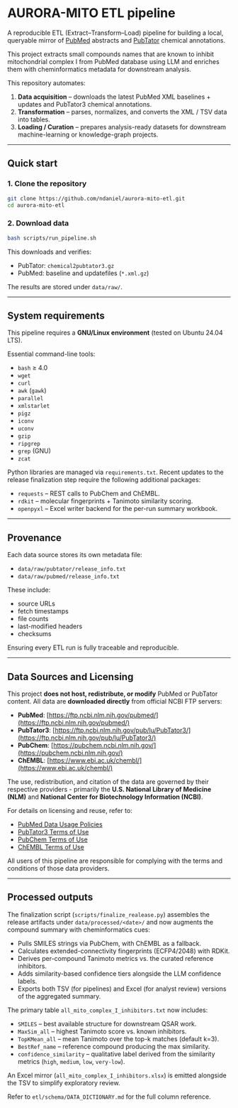 # AURORA-MITO ETL pipeline


A reproducible ETL (Extract–Transform–Load) pipeline for building a local,
queryable mirror of [PubMed](http://pubmed.ncbi.nlm.nih.gov/) abstracts 
and [PubTator](https://www.ncbi.nlm.nih.gov/research/pubtator3/) chemical annotations.

This project extracts small compounds names that are known to inhibit mitochondrial 
complex I from PubMed database using LLM and enriches them with cheminformatics
metadata for downstream analysis.

This repository automates:
1. **Data acquisition** – downloads the latest PubMed XML baselines + updates
   and PubTator3 chemical annotations.
2. **Transformation** – parses, normalizes, and converts the XML / TSV data
   into tables.
3. **Loading / Curation** – prepares analysis-ready datasets for downstream
   machine-learning or knowledge-graph projects.


---

## Quick start

### 1. Clone the repository

```bash
git clone https://github.com/ndaniel/aurora-mito-etl.git
cd aurora-mito-etl
```

### 2. Download data

```bash
bash scripts/run_pipeline.sh
```

This downloads and verifies:

- PubTator: `chemical2pubtator3.gz`
- PubMed: baseline and updatefiles (`*.xml.gz`)

The results are stored under `data/raw/`.

---

## System requirements

This pipeline requires a **GNU/Linux environment** (tested on Ubuntu 24.04 LTS).

Essential command-line tools:
- `bash` ≥ 4.0  
- `wget`
- `curl`
- `awk` (`gawk`)
- `parallel`
- `xmlstarlet`
- `pigz`
- `iconv`
- `uconv`
- `gzip`
- `ripgrep`
- `grep` (GNU)
- `zcat`

Python libraries are managed via `requirements.txt`. Recent updates to the
release finalization step require the following additional packages:
- `requests` – REST calls to PubChem and ChEMBL.
- `rdkit` – molecular fingerprints + Tanimoto similarity scoring.
- `openpyxl` – Excel writer backend for the per-run summary workbook.

---

## Provenance

Each data source stores its own metadata file:

- `data/raw/pubtator/release_info.txt`
- `data/raw/pubmed/release_info.txt`

These include:
- source URLs
- fetch timestamps
- file counts
- last-modified headers
- checksums

Ensuring every ETL run is fully traceable and reproducible.


---

## Data Sources and Licensing

This project **does not host, redistribute, or modify** PubMed or PubTator content.
All data are **downloaded directly** from official NCBI FTP servers:

- **PubMed**: [https://ftp.ncbi.nlm.nih.gov/pubmed/](https://ftp.ncbi.nlm.nih.gov/pubmed/)  
- **PubTator3**: [https://ftp.ncbi.nlm.nih.gov/pub/lu/PubTator3/](https://ftp.ncbi.nlm.nih.gov/pub/lu/PubTator3/)
- **PubChem**: [https://pubchem.ncbi.nlm.nih.gov/](https://pubchem.ncbi.nlm.nih.gov/)
- **ChEMBL**: [https://www.ebi.ac.uk/chembl/](https://www.ebi.ac.uk/chembl/)

The use, redistribution, and citation of the data are governed by their respective
providers - primarily the **U.S. National Library of Medicine (NLM)** 
and **National Center for Biotechnology Information (NCBI)**.

For details on licensing and reuse, refer to:

- [PubMed Data Usage Policies](https://www.nlm.nih.gov/databases/download/pubmed_medline.html)  
- [PubTator3 Terms of Use](https://www.ncbi.nlm.nih.gov/home/about/policies/)
- [PubChem Terms of Use](https://www.ncbi.nlm.nih.gov/home/about/policies/)
- [ChEMBL Terms of Use](https://chembl.github.io/chembl-licensing/)

All users of this pipeline are responsible for complying with the terms and
conditions of those data providers.

---

## Processed outputs

The finalization script (`scripts/finalize_realease.py`) assembles the
release artifacts under `data/processed/<date>/` and now augments the
compound summary with cheminformatics cues:

- Pulls SMILES strings via PubChem, with ChEMBL as a fallback.
- Calculates extended-connectivity fingerprints (ECFP4/2048) with RDKit.
- Derives per-compound Tanimoto metrics vs. the curated reference inhibitors.
- Adds similarity-based confidence tiers alongside the LLM confidence labels.
- Exports both TSV (for pipelines) and Excel (for analyst review) versions of the
  aggregated summary.

The primary table `all_mito_complex_I_inhibitors.txt` now includes:
- `SMILES` – best available structure for downstream QSAR work.
- `MaxSim_all` – highest Tanimoto score vs. known inhibitors.
- `TopKMean_all` – mean Tanimoto over the top-k matches (default k=3).
- `BestRef_name` – reference compound producing the max similarity.
- `confidence_similarity` – qualitative label derived from the similarity
  metrics (`high`, `medium`, `low`, `very-low`).

An Excel mirror (`all_mito_complex_I_inhibitors.xlsx`) is emitted alongside the
TSV to simplify exploratory review.

Refer to `etl/schema/DATA_DICTIONARY.md` for the full column reference.



